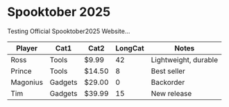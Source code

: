 # Spooktober 2025
Testing Official Spooktober2025 Website...

<div class="table-wrapper">

| Player    | Cat1 | Cat2 | LongCat | Notes                |
|------------|----------|-------|-------|----------------------|
| Ross   | Tools    | $9.99 | 42    | Lightweight, durable |
| Prince  | Tools    | $14.50| 8     | Best seller          |
| Magonius   | Gadgets  | $29.00| 0     | Backorder            |
| Tim    | Gadgets  | $39.99| 15    | New release          |

</div>

